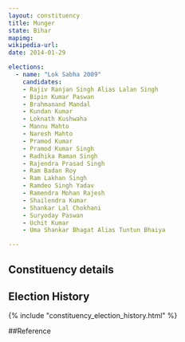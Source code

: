 ```yaml
---
layout: constituency
title: Munger
state: Bihar
mapimg: 
wikipedia-url: 
date: 2014-01-29

elections: 
  - name: "Lok Sabha 2009"
    candidates: 
    - Rajiv Ranjan Singh Alias Lalan Singh 
    - Bipin Kumar Paswan 
    - Brahmanand Mandal 
    - Kundan Kumar 
    - Loknath Kushwaha 
    - Mannu Mahto 
    - Naresh Mahto 
    - Pramod Kumar 
    - Pramod Kumar Singh 
    - Radhika Raman Singh 
    - Rajendra Prasad Singh 
    - Ram Badan Roy 
    - Ram Lakhan Singh 
    - Ramdeo Singh Yadav 
    - Ramendra Mohan Rajesh 
    - Shailendra Kumar 
    - Shankar Lal Chokhani 
    - Suryoday Paswan 
    - Uchit Kumar 
    - Uma Shankar Bhagat Alias Tuntun Bhaiya 

---
```

## Constituency details


## Election History
{% include "constituency_election_history.html" %}

##Reference
